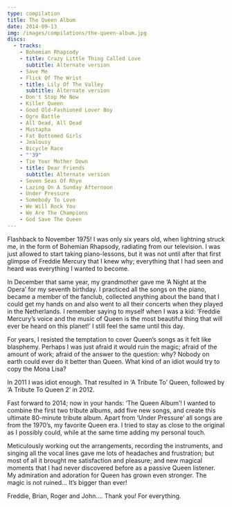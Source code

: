 ```yaml
---
type: compilation
title: The Queen Album
date: 2014-09-13
img: /images/compilations/the-queen-album.jpg
discs:
  - tracks:
    - Bohemian Rhapsody
    - title: Crazy Little Thing Called Love
      subtitle: Alternate version
    - Save Me
    - Flick Of The Wrist
    - title: Lily Of The Valley
      subtitle: Alternate version
    - Don't Stop Me Now
    - Killer Queen
    - Good Old-Fashioned Lover Boy
    - Ogre Battle
    - All Dead, All Dead
    - Mustapha
    - Fat Bottomed Girls
    - Jealousy
    - Bicycle Race
    - "'39"
    - Tie Your Mother Down
    - title: Dear Friends
      subtitle: Alternate version
    - Seven Seas Of Rhye
    - Lazing On A Sunday Afternoon
    - Under Pressure
    - Somebody To Love
    - We Will Rock You
    - We Are The Champions
    - God Save The Queen
---
```


Flashback to November 1975! I was only six years old, when lightning struck me, in the form of Bohemian Rhapsody, radiating from our television. I was just allowed to start taking piano-lessons, but it was not until after that first glimpse of Freddie Mercury that I knew why; everything that I had seen and heard was everything I wanted to become.

In December that same year, my grandmother gave me ‘A Night at the Opera’ for my seventh birthday. I practiced all the songs on the piano, became a member of the fanclub, collected anything about the band that I could get my hands on and also went to all their concerts when they played in the Netherlands. I remember saying to myself when I was a kid: ‘Freddie Mercury’s voice and the music of Queen is the most beautiful thing that will ever be heard on this planet!’ I still feel the same until this day.

For years, I resisted the temptation to cover Queen’s songs as it felt like blasphemy. Perhaps I was just afraid it would ruin the magic; afraid of the amount of work; afraid of the answer to the question: why? Nobody on earth could ever do it better than Queen. What kind of an idiot would try to copy the Mona Lisa?

In 2011 I was idiot enough. That resulted in ‘A Tribute To’ Queen, followed by ‘A Tribute To Queen 2’ in 2012.

Fast forward to 2014; now in your hands: ‘The Queen Album’! I wanted to combine the first two tribute albums, add five new songs, and create this ultimate 80-minute tribute album. Apart from ‘Under Pressure’ all songs are from the 1970’s, my favorite Queen era. I tried to stay as close to the original as I possibly could, while at the same time adding my personal touch.

Meticulously working out the arrangements, recording the instruments, and singing all the vocal lines gave me lots of headaches and frustration; but most of all it brought me satisfaction and pleasure; and new magical moments that I had never discovered before as a passive Queen listener. My admiration and adoration for Queen has grown even stronger. The magic is not ruined… It’s bigger than ever!

Freddie, Brian, Roger and John…. Thank you! For everything.